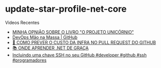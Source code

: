 # update-star-profile-net-core

Videos Recentes
<!-- YOUTUBE:START -->
- [MINHA OPNIÂO SOBRE O LIVRO &quot;O PROJETO UNICÓRNIO&quot;](https://www.youtube.com/watch?v=Vdd1Ray2T1o)
- [DevOps Mão na Massa | GitHub](https://www.youtube.com/watch?v=mGFmjckpxc4)
- [🤑 COMO PREVER O CUSTO DA INFRA NO PULL REQUEST DO GITHUB](https://www.youtube.com/watch?v=mttx5ZpNU_s)
- [📚 ONDE APRENDER .NET DE GRAÇA](https://www.youtube.com/watch?v=YB0bVLpWJ50)
- [Incluindo uma chave SSH no seu GitHub #developer #github #ssh #programadores](https://www.youtube.com/watch?v=73iAwAm60F0)
<!-- YOUTUBE:END -->
